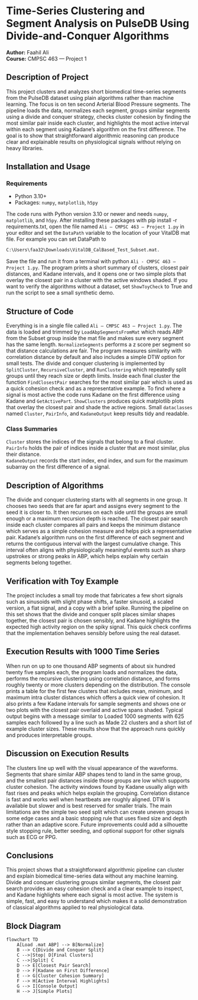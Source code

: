 # Time-Series Clustering and Segment Analysis on PulseDB Using Divide-and-Conquer Algorithms

**Author:** Faahil Ali  
**Course:** CMPSC 463 — Project 1

## Description of Project

This project clusters and analyzes short biomedical time-series segments from the PulseDB dataset using plain algorithms rather than machine learning. The focus is on ten second Arterial Blood Pressure segments. The pipeline loads the data, normalizes each segment, groups similar segments using a divide and conquer strategy, checks cluster cohesion by finding the most similar pair inside each cluster, and highlights the most active interval within each segment using Kadane’s algorithm on the first difference. The goal is to show that straightforward algorithmic reasoning can produce clear and explainable results on physiological signals without relying on heavy libraries.



## Installation and Usage

### Requirements
- Python 3.10+
- Packages: `numpy`, `matplotlib`, `h5py`
  
The code runs with Python version 3.10 or newer and needs `numpy`, `matplotlib`, and `h5py`. After installing these packages with pip install -r requirements.txt, open the file named `Ali – CMPSC 463 – Project 1.py` in your editor and set the `DataPath` variable to the location of your VitalDB mat file. For example you can set DataPath to 
```python 
C:\Users\faa32\Downloads\VitalDB_CalBased_Test_Subset.mat.
```
Save the file and run it from a terminal with python `Ali - CMPSC 463 – Project 1.py`. The program prints a short summary of clusters, closest pair distances, and Kadane intervals, and it opens one or two simple plots that overlay the closest pair in a cluster with the active windows shaded. If you want to verify the algorithms without a dataset, set `ShowToyCheck` to True and run the script to see a small synthetic demo.

## Structure of Code

Everything is in a single file called `Ali – CMPSC 463 – Project 1.py`. The data is loaded and trimmed by `LoadAbpSegmentsFromMat` which reads ABP from the Subset group inside the mat file and makes sure every segment has the same length. `NormalizeSegments` performs a z score per segment so that distance calculations are fair. The program measures similarity with correlation distance by default and also includes a simple DTW option for small tests. The divide and conquer clustering is implemented by `SplitCluster`, `RecursiveCluster`, and `RunClustering` which repeatedly split groups until they reach size or depth limits. Inside each final cluster the function `FindClosestPair` searches for the most similar pair which is used as a quick cohesion check and as a representative example. To find where a signal is most active the code runs Kadane on the first difference using Kadane and `GetActivePart`. `ShowClusters` produces quick matplotlib plots that overlay the closest pair and shade the active regions. Small `dataclasses` named `Cluster`, `PairInfo`, and `KadaneOutput` keep results tidy and readable.

### Class Summaries
`Cluster` stores the indices of the signals that belong to a final cluster.  
`PairInfo` holds the pair of indices inside a cluster that are most similar, plus their distance.  
`KadaneOutput` records the start index, end index, and sum for the maximum subarray on the first difference of a signal.

## Description of Algorithms

The divide and conquer clustering starts with all segments in one group. It chooses two seeds that are far apart and assigns every segment to the seed it is closer to. It then recurses on each side until the groups are small enough or a maximum recursion depth is reached. The closest pair search inside each cluster compares all pairs and keeps the minimum distance which serves as a simple cohesion measure and helps pick a representative pair. Kadane’s algorithm runs on the first difference of each segment and returns the contiguous interval with the largest cumulative change. This interval often aligns with physiologically meaningful events such as sharp upstrokes or strong peaks in ABP, which helps explain why certain segments belong together.

## Verification with Toy Example

The project includes a small toy mode that fabricates a few short signals such as sinusoids with slight phase shifts, a faster sinusoid, a scaled version, a flat signal, and a copy with a brief spike. Running the pipeline on this set shows that the divide and conquer split places similar shapes together, the closest pair is chosen sensibly, and Kadane highlights the expected high activity region on the spiky signal. This quick check confirms that the implementation behaves sensibly before using the real dataset.

## Execution Results with 1000 Time Series

When run on up to one thousand ABP segments of about six hundred twenty five samples each, the program loads and normalizes the data, performs the recursive clustering using correlation distance, and forms roughly twenty or more clusters depending on the distribution. The console prints a table for the first few clusters that includes mean, minimum, and maximum intra cluster distances which offers a quick view of cohesion. It also prints a few Kadane intervals for sample segments and shows one or two plots with the closest pair overlaid and active spans shaded. Typical output begins with a message similar to Loaded 1000 segments with 625 samples each followed by a line such as Made 22 clusters and a short list of example cluster sizes. These results show that the approach runs quickly and produces interpretable groups.

## Discussion on Execution Results

The clusters line up well with the visual appearance of the waveforms. Segments that share similar ABP shapes tend to land in the same group, and the smallest pair distances inside those groups are low which supports cluster cohesion. The activity windows found by Kadane usually align with fast rises and peaks which helps explain the grouping. Correlation distance is fast and works well when heartbeats are roughly aligned. DTW is available but slower and is best reserved for smaller trials. The main limitations are the simple two seed split which can create uneven groups in some edge cases and a basic stopping rule that uses fixed size and depth rather than an adaptive score. Future improvements could add a silhouette style stopping rule, better seeding, and optional support for other signals such as ECG or PPG.

## Conclusions

This project shows that a straightforward algorithmic pipeline can cluster and explain biomedical time-series data without any machine learning. Divide and conquer clustering groups similar segments, the closest pair search provides an easy cohesion check and a clear example to inspect, and Kadane highlights where each signal is most active. The system is simple, fast, and easy to understand which makes it a solid demonstration of classical algorithms applied to real physiological data.

## Block Diagram
```mermaid
flowchart TD
    A[Load .mat ABP] --> B[Normalize]
    B --> C{Divide and Conquer Split}
    C -->|Stop| D[Final Clusters]
    C -->|Split| C
    D --> E[Closest Pair Search]
    D --> F[Kadane on First Difference]
    E --> G[Cluster Cohesion Summary]
    F --> H[Active Interval Highlights]
    G --> I[Console Output]
    H --> J[Simple Plots]

